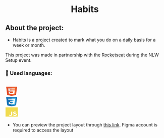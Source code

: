 <h1 align="center"> Habits </h1>


## About the project:
 -    Habits is a project created to mark what you do on a daily basis for a week or month.

This project was made in partnership with the [Rocketseat](https://github.com/rocketseat-education) during the NLW Setup event. 

<h3> 🚀 Used languages: </h3>
    <div style="display: inline_block"><br>
        <img  alt="denismiranda-HTML" height="30" width="40" src="https://raw.githubusercontent.com/devicons/devicon/master/icons/html5/html5-original.svg"><br>
        <img alt="denismiranda-CSS" height="30" width="40" src="https://raw.githubusercontent.com/devicons/devicon/master/icons/css3/css3-original.svg"><br>
        <img  alt="denismiranda-Js" height="30" width="40" src="https://raw.githubusercontent.com/devicons/devicon/master/icons/javascript/javascript-plain.svg"><br>
  </div>


- You can preview the project layout through [this link](https://www.figma.com/community/file/1195327109778210238). Figma account is required to access the layout


